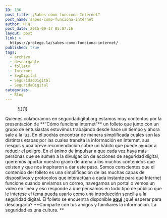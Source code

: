 ```yaml
---
ID: 186
post_title: ¿Sabes cómo funciona Internet?
post_name: sabes-como-funciona-internet
author: H Q
post_date: 2015-09-17 05:07:16
layout: post
link: >
  https://protege.la/sabes-como-funciona-internet/
published: true
tags:
  - archivo
  - descargable
  - folleto
  - Internet
  - SegDigital
  - SeguridadDigital
  - SeguridaDigital
categories:
  - Blog
---
```

<figure class="tmblr-full">![][1]</figure> Quienes colaboramos en seguridadigital.org estamos muy contentos por la presentación de **“Cómo funciona internet”** un folleto que junto con un grupo de entusiastas estuvimos trabajando desde hace un tiempo y ahora sale a la luz. En él podrás encontrar de manera simplificada cuáles son las distintas etapas por las cuales transita la información en Internet, sus riesgos y una breve recomendación sobre un hábito que puede ayudar a reducir el peligro. En el ánimo de impulsar a que cada vez haya más personas que se sumen a la divulgación de acciones de seguridad digital, queremos aportar nuestro grano de arena a los muchos contenidos que existen y que nos inspiraron a dar este paso. Somos conscientes que el contenido del folleto es una simplificación de las muchas capas de dispositivos y protocolos que interactúan a cada instante para que Internet funcione cuando enviamos un correo, navegamos un portal o vemos un video en línea y eso responde a que pensamos en todo tipo de público que le interese el tema pueda usarlo como una introducción sencilla a la seguridad digital. El folleto se encuentra disponible <a href="https://www.dropbox.com/sh/q8o7041fi8ac6mz/AAAUn56sjbpWa3krLldVPRnea?dl=0" target="_blank" rel="noopener"><b>aquí</b></a> ¿qué esperar para descargarlo? **Comparte con tus amigos y familiares la información. La seguridad es una cultura. **

 [1]: https://78.media.tumblr.com/87441945e580f0478a5c635f8c0043a2/tumblr_inline_nut253Ozs91rgohgc_540.jpg